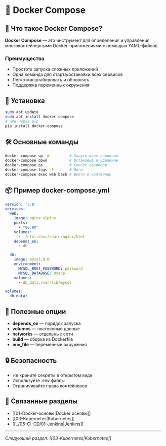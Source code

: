 # 🐳 Docker Compose

## 📖 Что такое Docker Compose?

**Docker Compose** — это инструмент для определения и управления многоконтейнерными Docker-приложениями с помощью YAML-файлов.

### Преимущества
- Простота запуска сложных приложений
- Одна команда для старта/остановки всех сервисов
- Легко масштабировать и обновлять
- Поддержка переменных окружения

## 🚀 Установка
```bash
sudo apt update
sudo apt install docker-compose
# или через pip
pip install docker-compose
```

## 🛠️ Основные команды
```bash
docker-compose up -d         # Запуск всех сервисов
docker-compose down          # Остановка и удаление
docker-compose ps            # Список сервисов
docker-compose logs -f       # Логи
docker-compose exec web bash # Войти в контейнер
```

## 📦 Пример docker-compose.yml
```yaml
version: '3.8'
services:
  web:
    image: nginx:alpine
    ports:
      - "80:80"
    volumes:
      - ./html:/usr/share/nginx/html
    depends_on:
      - db

  db:
    image: mysql:8.0
    environment:
      MYSQL_ROOT_PASSWORD: password
      MYSQL_DATABASE: myapp
    volumes:
      - db_data:/var/lib/mysql

volumes:
  db_data:
```

## 📝 Полезные опции
- **depends_on** — порядок запуска
- **volumes** — постоянные данные
- **networks** — отдельные сети
- **build** — сборка из Dockerfile
- **env_file** — переменные окружения

## 🔒 Безопасность
- Не храните секреты в открытом виде
- Используйте .env файлы
- Ограничивайте права контейнеров

## 🔗 Связанные разделы
- [[01-Docker-основы|Docker основы]]
- [[03-Kubernetes|Kubernetes]]
- [[../05-CI-CD/01-Jenkins|Jenkins]]

---

*Следующий раздел: [[03-Kubernetes|Kubernetes]]* 